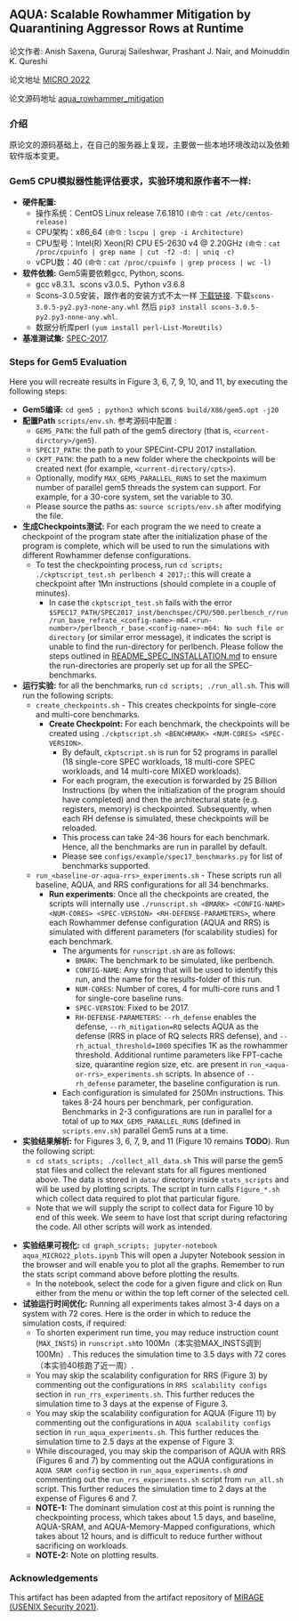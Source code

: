 ## AQUA: Scalable Rowhammer Mitigation by Quarantining Aggressor Rows at Runtime
论文作者: Anish Saxena, Gururaj Saileshwar, Prashant J. Nair, and Moinuddin K. Qureshi

论文地址 [MICRO 2022](https://www.microarch.org/micro55/)

论文源码地址 [aqua_rowhammer_mitigation](https://github.com/Anish-Saxena/aqua_rowhammer_mitigation)

### 介绍

原论文的源码基础上，在自己的服务器上复现，主要做一些本地环境改动以及依赖软件版本变更。

### Gem5 CPU模拟器性能评估要求，实验环境和原作者不一样:
   - **硬件配置:**
     - 操作系统：CentOS Linux release 7.6.1810 `(命令：cat /etc/centos-release)`
     - CPU架构：x86_64 `(命令：lscpu | grep -i Architecture)`
     - CPU型号：Intel(R) Xeon(R) CPU E5-2630 v4 @ 2.20GHz `(命令：cat /proc/cpuinfo | grep name | cut -f2 -d: | uniq -c)`
     - vCPU数：40 `(命令：cat /proc/cpuinfo | grep process | wc -l)`
   - **软件依赖:** Gem5需要依赖gcc, Python, scons.
     - gcc v8.3.1、scons v3.0.5、Python v3.6.8
     - Scons-3.0.5安装，跟作者的安装方式不太一样 [下载链接](https://pypi.org/project/SCons/3.0.5/#files). 下载`scons-3.0.5-py2.py3-none-any.whl` 然后 `pip3 install scons-3.0.5-py2.py3-none-any.whl`.
     - 数据分析库perl `(yum install perl-List-MoreUtils)`
   - **基准测试集:** [SPEC-2017](https://www.spec.org/cpu2017/).

### Steps for Gem5 Evaluation
Here you will recreate results in Figure 3, 6, 7, 9, 10, and 11, by executing the following steps:
- **Gem5编译:** `cd gem5 ; python3 `which scons` build/X86/gem5.opt -j20`
- **配置Path** `scripts/env.sh`. 参考源码中配置 :
    - `GEM5_PATH`: the full path of the gem5 directory (that is, `<current-dirctory>/gem5`).
    - `SPEC17_PATH`: the path to your SPECint-CPU 2017 installation. 
    - `CKPT_PATH`: the path to a new folder where the checkpoints will be created next (for example, `<current-directory/cpts>`).
    - Optionally, modify `MAX_GEM5_PARALLEL_RUNS` to set the maximum number of parallel gem5 threads the system can support. For example, for a 30-core system, set the variable to 30.
    - Please source the paths as: `source scripts/env.sh` after modifying the file.
- **生成Checkpoints测试:** For each program the we need to create a checkpoint of the program state after the initialization phase of the program is complete, which will be used to run the simulations with different Rowhammer defense configurations. 
    - To test the checkpointing process, run `cd scripts; ./ckptscript_test.sh perlbench 4 2017;`: this will create a checkpoint after 1Mn instructions (should complete in a couple of minutes).
      * In case the `ckptscript_test.sh` fails with the error `$SPEC17_PATH/SPEC2017_inst/benchspec/CPU/500.perlbench_r/run/run_base_refrate_<config-name>-m64.<run-number>/perlbench_r_base.<config-name>-m64: No such file or directory` (or similar error message), it indicates the script is unable to find the run-directory for perlbench. Please follow the steps outlined in [README_SPEC_INSTALLATION.md](./README_SPEC_INSTALLATION.md) to ensure the run-directories are properly set up for all the SPEC-benchmarks.
- **运行实验:** for all the benchmarks, run `cd scripts; ./run_all.sh`. This will run the following scripts:
    - `create_checkpoints.sh` - This creates checkpoints for single-core and multi-core benchmarks.
      * **Create Checkpoint:** For each benchmark, the checkpoints will be created using `./ckptscript.sh <BENCHMARK> <NUM-CORES> <SPEC-VERSION>`. 
      	- By default, `ckptscript.sh` is run for 52 programs in parallel (18 single-core SPEC workloads, 18 multi-core SPEC workloads, and 14 multi-core MIXED workloads). 
      	- For each program, the execution is forwarded by 25 Billion Instructions (by when the initialization of the program should have completed) and then the architectural state (e.g. registers, memory) is checkpointed. Subsequently, when each RH defense is simulated, these checkpoints will be reloaded.
      	- This process can take 24-36 hours for each benchmark. Hence, all the benchmarks are run in parallel by default.
      	- Please see `configs/example/spec17_benchmarks.py` for list of benchmarks supported.
    - `run_<baseline-or-aqua-rrs>_experiments.sh` - These scripts run all baseline, AQUA, and RRS configurations for all 34 benchmarks.
      * **Run experiments**: Once all the checkpoints are created, the scripts will internally use `./runscript.sh <BMARK> <CONFIG-NAME> <NUM-CORES> <SPEC-VERSION> <RH-DEFENSE-PARAMETERS>`, where each Rowhammer defense configuration (AQUA and RRS) is simulated with different parameters (for scalability studies) for each benchmark.
      	- The arguments for `runscript.sh` are as follows:
          -  `BMARK`: The benchmark to be simulated, like perlbench.
          -  `CONFIG-NAME`: Any string that will be used to identify this run, and the name for the results-folder of this run.
          -  `NUM-CORES`: Number of cores, 4 for multi-core runs and 1 for single-core baseline runs.
          - `SPEC-VERSION`: Fixed to be 2017.
          - `RH-DEFENSE-PARAMETERS`: `--rh_defense` enables the defense, `--rh_mitigation=RQ` selects AQUA as the defense (RRS in place of RQ selects RRS defense), and  `--rh_actual_threshold=1000` specifies 1K as the rowhammer threshold. Additional runtime parameters like FPT-cache size, quarantine region size, etc. are present in `run_<aqua-or-rrs>_experiments.sh` scripts. In absence of `--rh_defense` parameter, the baseline configuration is run.
      	- Each configuration is simulated for 250Mn instructions. This takes 8-24 hours per benchmark, per configuration. Benchmarks in 2-3 configurations are run in parallel for a total of up to `MAX_GEM5_PARALLEL_RUNS` (defined in `scripts.env.sh`) parallel Gem5 runs at a time.
- **实验结果解析:** for Figures 3, 6, 7, 9, and 11 (Figure 10 remains **TODO**). Run the following script:
    - `cd stats_scripts; ./collect_all_data.sh` This will parse the gem5 stat files and collect the relevant stats for all figures mentioned above. The data is stored in `data/` directory inside `stats_scripts` and will be used by plotting scripts. The script in turn calls `Figure_*.sh` which collect data required to plot that particular figure. 
    - Note that we will supply the script to collect data for Figure 10 by end of this week. We seem to have lost that script during refactoring the code. All other scripts will work as intended.
<!-- -`cd stats_scripts; ./data_perf.sh`. This will compare the normalized performance (using weighted speedup metric) vs baseline.
- The normalized peformance results will be stored in `stats_scripts/data/perf.stat`. 
    - Script to collect the LLC misses-per-thousand-instructions (MPKI) for each of the schemes is also available in `stats_scripts/data_mpki.sh`.
    - `./run.sensitivity.cachesz.sh` - This runs the evaluations for sensitivity to LLC-Size from 2MB to 64MB (shared between 4-cores)
      * Experiments are run using the script `./runscript.sh`
      * Results for normalized Perf vs. LLCSz can be generated using `cd stats_scripts; ./data_LLCSz.sh`. 
      * Results are stored in `stats_scripts/data/perf.LLCSz.stat`.
    - `./run.sensitivity.encrlat.sh` - This runs the evaluations for Encryption-latencies from 1 to 5 (used in cache-indexing).
      * Experiments are run using the script `./runscript.sh`
      * Results for normalized Perf vs. EncrLat can be generated using `cd stats_scripts; ./data_EncrLat.sh`. 
      * Results are stored in `stats_scripts/data/perf.EncLat.stat`. -->
- **实验结果可视化:** `cd graph_scripts; jupyter-notebook aqua_MICRO22_plots.ipynb` This will open a Jupyter Notebook session in the browser and will enable you to plot all the graphs. Remember to run the stats script command above before plotting the results.
  - In the notebook, select the code for a given figure and click on Run either from the menu or within the top left corner of the selected cell.
- **试验运行时间优化:** Running all experiments takes almost 3-4 days on a system with 72 cores. Here is the order in which to reduce the simulation costs, if required:
    - To shorten experiment run time, you may reduce instruction count (`MAX_INSTS`) in `runscript.sh`to 100Mn（本实验MAX_INSTS调到100Mn）. This reduces the simulation time to 3.5 days with 72 cores（本实验40核跑了近一周）.
    - You may skip the scalability configuration for RRS (Figure 3) by commenting out the configurations in `RRS scalability configs` section in `run_rrs_experiments.sh`. This further reduces the simulation time to 3 days at the expense of Figure 3.
    - You may skip the scalability configuration for AQUA (Figure 11) by commenting out the configurations in `AQUA scalability configs` section in `run_aqua_experiments.sh`. This further reduces the simulation time to 2.5 days at the expense of Figure 3.
    - While discouraged, you may skip the comparison of AQUA with RRS (Figures 6 and 7) by commenting out the AQUA configurations in `AQUA SRAM config` section in `run_aqua_experiments.sh` _and_ commenting out the `run_rrs_experiments.sh` script from `run_all.sh` script. This further reduces the simulation time to 2 days at the expense of Figures 6 and 7.
    - **NOTE-1:** The dominant simulation cost at this point is running the checkpointing process, which takes about 1.5 days, and baseline, AQUA-SRAM, and AQUA-Memory-Mapped configurations, which takes about 12 hours, and is difficult to reduce further without sacrificing on workloads. 
    - **NOTE-2:** Note on plotting results.

### Acknowledgements

This artifact has been adapted from the artifact repository of [MIRAGE (USENIX Security 2021)](https://github.com/gururaj-s/mirage).